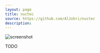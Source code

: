 ```yaml
---
layout: page
title: nuctec
source: https://github.com/AlJohri/nuctec
description:
---
```


![screenshot]({{page.picture}})

TODO